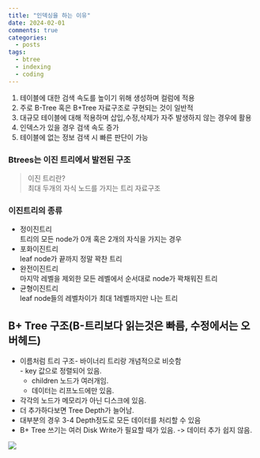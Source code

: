 ```yaml
---
title: "인덱싱을 하는 이유"
date: 2024-02-01
comments: true
categories:
  - posts
tags:
  - btree
  - indexing
  - coding
---
```


<div class="sc-bXTejn FTZwa"><div class="sc-eGRUor gdnhbG atom-one"><ol>
<li>테이블에 대한 검색 속도를 높이기 위해 생성하며 컬럼에 적용</li>
<li>주로 B-Tree 혹은 B+Tree 자료구조로 구현되는 것이 일반적</li>
<li>대규모 테이블에 대해 적용하며 삽입,수정,삭제가 자주 발생하지 않는 경우에 활용</li>
<li>인덱스가 있을 경우 검색 속도 증가</li>
<li>테이블에 없는 정보 검색 시 빠른 판단이 가능</li>
</ol>
<h3 id="btrees는-이진-트리에서-발전된-구조">Btrees는 이진 트리에서 발전된 구조</h3>
<blockquote>
<p>이진 트리란?<br>
최대 두개의 자식 노드를 가지는 트리 자료구조</p>
</blockquote>
<h3 id="이진트리의-종류">이진트리의 종류</h3>
<ul>
<li>정이진트리<br>
트리의 모든 node가 0개 혹은 2개의 자식을 가지는 경우</li>
<li>포화이진트리<br>
leaf node가 끝까지 정말 꽉찬 트리</li>
<li>완전이진트리<br>
마지막 레벨을 제외한 모든 레벨에서 순서대로 node가 꽉채워진 트리</li>
<li>균형이진트리<br>
leaf node들의 레벨차이가 최대 1레벨까지만 나는 트리</li>
</ul>
<h2 id="b-tree-구조b-트리보다-읽는것은-빠름-수정에서는-오버헤드">B+ Tree 구조(B-트리보다 읽는것은 빠름, 수정에서는 오버헤드)</h2>
<ul>
<li>이름처럼 트리 구조- 바이너리 트리랑 개념적으로 비슷함<br>
- key 값으로 정렬되어 있음.<ul>
<li>children 노드가 여러개임.</li>
<li>데이터는 리프노드에만 있음.</li>
</ul></li>
<li>각각의 노드가 메모리가 아닌 디스크에 있음.</li>
<li>더 추가하다보면 Tree Depth가 늘어남.</li>
<li>대부분의 경우 3-4 Depth정도로 모든 데이터를 처리할 수 있음</li>
<li>B+ Tree 쓰기는 여러 Disk Write가 필요할 때가 있음. -&gt; 데이터 추가 쉽지 않음.</li>
</ul>
<p><img src="https://velog.velcdn.com/images/jangdm37/post/ad75787a-9509-4a97-b038-b86f8c14fd95/image.png"></p></div></div>